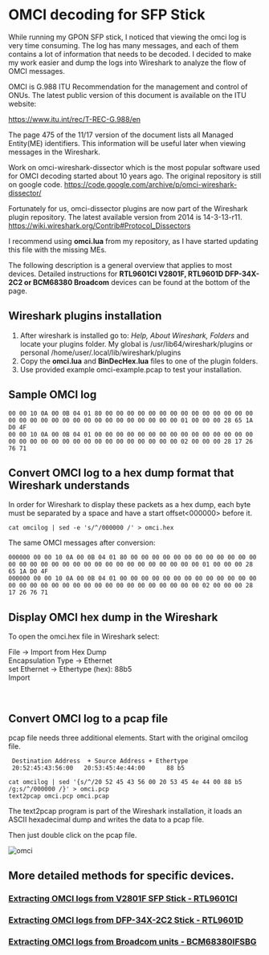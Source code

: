 # OMCI decoding for SFP Stick

While running my GPON SFP stick, I noticed that viewing the omci log is very time consuming. The log has many messages, and each of them contains a lot of information that needs to be decoded. I decided to make my work easier and dump the logs into Wireshark to analyze the flow of OMCI messages.

OMCI is G.988 ITU Recommendation for the management and control of ONUs. The latest public version of this document is available on the ITU website:

https://www.itu.int/rec/T-REC-G.988/en

The page 475 of the 11/17 version of the document lists all Managed Entity(ME) identifiers. This information will be useful later when viewing messages in the Wireshark.

Work on omci-wireshark-dissector which is the most popular software used for OMCI decoding started about 10 years ago. The original repository is still on google code.
https://code.google.com/archive/p/omci-wireshark-dissector/

Fortunately for us, omci-dissector plugins are now part of the Wireshark plugin repository. The latest available version from 2014 is 14-3-13-r11.
https://wiki.wireshark.org/Contrib#Protocol_Dissectors

I recommend using <b>omci.lua</b> from my repository, as I have started updating this file with the missing MEs.

The following description is a general overview that applies to most devices. Detailed instructions for <b>RTL9601CI V2801F, RTL9601D DFP-34X-2C2 or BCM68380 Broadcom</b> devices can be found at the bottom of the page.

## Wireshark plugins installation

1. After wireshark is installed go to: *Help, About Wireshark, Folders* and locate your plugins folder. My global is /usr/lib64/wireshark/plugins
or personal \/home/user/.local/lib/wireshark/plugins
2. Copy the **omci.lua** and **BinDecHex.lua** files to one of the plugin folders.
3. Use provided example omci-example.pcap to test your installation.

 


## Sample OMCI log   

```
00 00 10 0A 00 0B 04 01 80 00 00 00 00 00 00 00 00 00 00 00 00 00 00 00 00 00 00 00 00 00 00 00 00 00 00 00 00 00 00 01 00 00 00 28 65 1A D0 4F 
00 00 10 0A 00 0B 04 01 00 00 00 00 00 00 00 00 00 00 00 00 00 00 00 00 00 00 00 00 00 00 00 00 00 00 00 00 00 00 00 02 00 00 00 28 17 26 76 71
```
## Convert OMCI log to a hex dump format that Wireshark understands

In order for Wireshark to display these packets as a hex dump, each byte must be separated by a space and have a start offset<000000> before it.
```
cat omcilog | sed -e 's/^/000000 /' > omci.hex
```
  The same OMCI messages after conversion:   
  ```
  000000 00 00 10 0A 00 0B 04 01 80 00 00 00 00 00 00 00 00 00 00 00 00 00 00 00 00 00 00 00 00 00 00 00 00 00 00 00 00 00 00 01 00 00 00 28 65 1A D0 4F 
  000000 00 00 10 0A 00 0B 04 01 00 00 00 00 00 00 00 00 00 00 00 00 00 00 00 00 00 00 00 00 00 00 00 00 00 00 00 00 00 00 00 02 00 00 00 28 17 26 76 71
  ```  


<!-- Convert OMCI log to a format that Wireshark understands  

```
  cat omci.raw | sed '{s/.\{2\}/& /g;s/^/000000 /}' > omci.hex
  ```
  In order for Wireshark to display these packets, each byte must be separated by a space, and there must be a start offset<000000> in front of it.
   
  The same OMCI messages after conversion:   
  ```
  000000 00 00 10 0A 00 0B 04 01 80 00 00 00 00 00 00 00 00 00 00 00 00 00 00 00 00 00 00 00 00 00 00 00 00 00 00 00 00 00 00 01 00 00 00 28 65 1A D0 4F 
  000000 00 00 10 0A 00 0B 04 01 00 00 00 00 00 00 00 00 00 00 00 00 00 00 00 00 00 00 00 00 00 00 00 00 00 00 00 00 00 00 00 02 00 00 00 28 17 26 76 71
  ```  
  -->
  
  
  ## Display OMCI hex dump in the Wireshark
   
 To open the omci.hex file in Wireshark select:   
   
  File -> Import from Hex Dump   
  Encapsulation Type -> Ethernet   
  set Ethernet -> Ethertype (hex): 88b5   
  Import   
  
</br>

 ## Convert OMCI log to a pcap file 
 

   
 pcap file needs three additional elements. Start with the original omcilog file.
   
   ```
    Destination Address  + Source Address + Ethertype
    20:52:45:43:56:00   20:53:45:4e:44:00      88 b5   
   ```   
```   
cat omcilog | sed '{s/^/20 52 45 43 56 00 20 53 45 4e 44 00 88 b5 /g;s/^/000000 /}' > omci.pcp   
text2pcap omci.pcp omci.pcap
```   

The text2pcap program is part of the Wireshark installation, it loads an ASCII hexadecimal dump and writes the data to a pcap file.
</br>

Then just double click on the pcap file.
   

   ![omci](https://user-images.githubusercontent.com/52431348/163656575-4ce8717f-d7e7-40d1-89f3-710939222718.png)



## More detailed methods for specific devices.
   
### [Extracting OMCI logs from V2801F SFP Stick - RTL9601CI](https://github.com/tdmadam/OMCI-for-SFP-Stick/blob/main/modules/V2801F.md) 

### [Extracting OMCI logs from DFP-34X-2C2 Stick - RTL9601D](https://github.com/tdmadam/OMCI-for-SFP-Stick/blob/main/modules/DFP34X.md)  

### [Extracting OMCI logs from Broadcom units - BCM68380IFSBG](https://github.com/tdmadam/OMCI-for-SFP-Stick/blob/main/modules/BCM68380.md) 
   


